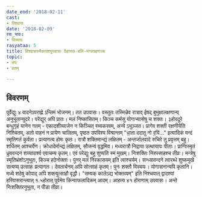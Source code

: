 ```yaml
---
date_end: '2018-02-11'
cast:
- विश्वासः
date: '2018-02-09'
रसः_भावः:
- विस्मयः
rasyataa: 5
title: विश्वासस्यैकादश्युपवासः वैहायस-बलि-मन्त्रग्रहणञ्च
topic:
- तपः
- व्रतम्

---
```


## विवरणम्
पूर्वेद्युः ४ वादनेऽपराह्णे ऽन्तिमं भोजनम्। तत उपवासः। वस्तुतः‌ तस्मिन्नेव रात्राव् ईषद् बुभुक्षालक्षणान्य् अनुभूतान्युदरे। परेद्युर् अपि प्रातः। मलं निष्कासितम्। किञ्च कर्मसु योगाभ्यासेषु च शक्तः। ३होरदूरे बन्धुगृहं यानेन गतम् - एकादशीव्याजेन न किञ्चित् स्व्यकरवम्, अन्ये ऽभुञ्जत। प्रागेव शक्ती रक्षणीयेति निश्चितम्, अतो वाहनं न प्रायेण चालितम्, पृष्ठत उपविश्य विश्रान्तम् "धा॒ता ददातु नो र॒यिं…" इत्यादिकं मन्दं स्मृतिगतं कुर्वता। प्रत्यागत्य होमः‌ कृतः। रात्रौ शक्तिमान्द्यं लक्षितम् - अन्तर्जालवादे रुचिरे तु प्रवृत्तम् बहु। शर्धितम् आश्चर्येण। क्रोधादेर्मान्द्यं लक्षितम्, सौजन्यं वृद्धमिव। मध्यरात्रौ निद्राया उत्थायापः पीताः। प्राग्विस्मृतं ध्रुववन्दनं शय्यापार्श्व एवाचम्य कृतम्। एवं‌ परेद्युः बहु शुष्यति स्म मुखम्। निःशक्तिः निरुत्साहश्च तीव्रः। मन्त्रेषु स्मृतिभ्रंशोऽनुभूतः, किञ्च हठेनोक्ताः। पुनर् मलं निरकासयम् इति त्वाश्चर्यम्। सन्ध्यावन्दने त्वारब्धे शुष्कमुखे सत्यप्य् उत्साहः प्रत्यागतः। देवतार्चनम् अपि सोत्साहं कृतम्। पुनः शक्तौ विस्मयः। योगासनान्यपि कृतानि। मध्ये शठेषु कोपाद् अपि शक्त्युत्साहौ वृद्धौ। "सम्यक् कालेऽद्य भोक्तव्यम्" इति निश्चयात् द्वादश्यां हरिवासरान्त्यात् १.५होरात् पूर्वमेव किन्वाफलादिकम् आदम्।
आहत्य ४१ होराणाम् उपवासः। अन्ते निःशक्तिरनुभूता, न पीडा तीव्रा।

